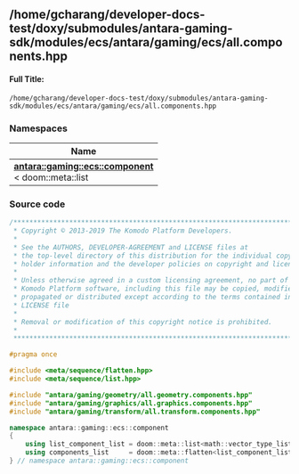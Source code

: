 

## /home/gcharang/developer-docs-test/doxy/submodules/antara-gaming-sdk/modules/ecs/antara/gaming/ecs/all.components.hpp

#### Full Title:
```
/home/gcharang/developer-docs-test/doxy/submodules/antara-gaming-sdk/modules/ecs/antara/gaming/ecs/all.components.hpp
```







### Namespaces

| Name           |
| -------------- |
| **[antara::gaming::ecs::component](Namespaces/namespaceantara_1_1gaming_1_1ecs_1_1component.md)** <br>< doom::meta::list  |
















### Source code

```cpp
/******************************************************************************
 * Copyright © 2013-2019 The Komodo Platform Developers.                      *
 *                                                                            *
 * See the AUTHORS, DEVELOPER-AGREEMENT and LICENSE files at                  *
 * the top-level directory of this distribution for the individual copyright  *
 * holder information and the developer policies on copyright and licensing.  *
 *                                                                            *
 * Unless otherwise agreed in a custom licensing agreement, no part of the    *
 * Komodo Platform software, including this file may be copied, modified,     *
 * propagated or distributed except according to the terms contained in the   *
 * LICENSE file                                                               *
 *                                                                            *
 * Removal or modification of this copyright notice is prohibited.            *
 *                                                                            *
 ******************************************************************************/

#pragma once

#include <meta/sequence/flatten.hpp> 
#include <meta/sequence/list.hpp>    

#include "antara/gaming/geometry/all.geometry.components.hpp"   
#include "antara/gaming/graphics/all.graphics.components.hpp"   
#include "antara/gaming/transform/all.transform.components.hpp" 

namespace antara::gaming::ecs::component
{
    using list_component_list = doom::meta::list<math::vector_type_list, transform::components_list, geometry::components_list, graphics::components_list>;
    using components_list     = doom::meta::flatten<list_component_list>;
} // namespace antara::gaming::ecs::component
```




